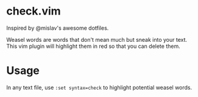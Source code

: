 check.vim
===
Inspired by @mislav's awesome dotfiles.

Weasel words are words that  don't mean much but sneak into your text. This vim plugin will highlight them in red so that you can delete them.


Usage
===

In any text file, use `:set syntax=check` to highlight potential weasel words.
